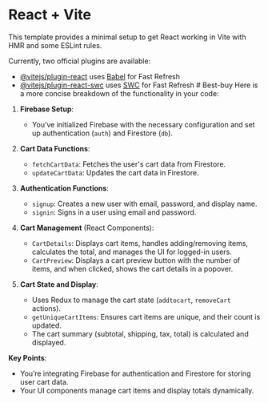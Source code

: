 # React + Vite

This template provides a minimal setup to get React working in Vite with HMR and some ESLint rules.

Currently, two official plugins are available:

- [@vitejs/plugin-react](https://github.com/vitejs/vite-plugin-react/blob/main/packages/plugin-react/README.md) uses [Babel](https://babeljs.io/) for Fast Refresh
- [@vitejs/plugin-react-swc](https://github.com/vitejs/vite-plugin-react-swc) uses [SWC](https://swc.rs/) for Fast Refresh
#   B e s t - b u y 
 
 Here is a more concise breakdown of the functionality in your code:

1. **Firebase Setup**: 
   - You’ve initialized Firebase with the necessary configuration and set up authentication (`auth`) and Firestore (`db`).

2. **Cart Data Functions**:
   - `fetchCartData`: Fetches the user's cart data from Firestore.
   - `updateCartData`: Updates the cart data in Firestore.

3. **Authentication Functions**:
   - `signup`: Creates a new user with email, password, and display name.
   - `signin`: Signs in a user using email and password.

4. **Cart Management** (React Components):
   - `CartDetails`: Displays cart items, handles adding/removing items, calculates the total, and manages the UI for logged-in users.
   - `CartPreview`: Displays a cart preview button with the number of items, and when clicked, shows the cart details in a popover.

5. **Cart State and Display**:
   - Uses Redux to manage the cart state (`addtocart`, `removeCart` actions).
   - `getUniqueCartItems`: Ensures cart items are unique, and their count is updated.
   - The cart summary (subtotal, shipping, tax, total) is calculated and displayed.

**Key Points**:
- You’re integrating Firebase for authentication and Firestore for storing user cart data.
- Your UI components manage cart items and display totals dynamically.
